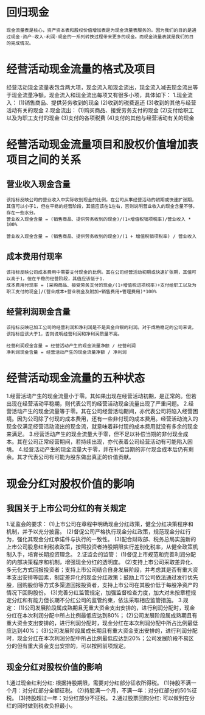 # 回归现金
    现金流量表是核心，资产资本表和股权价值增加表是为现金流量表服务的。因为我们的目的是通过现金-资产-收入-利润-现金的一系列转换过程带来更多的现金。而现金流量表就是我们的目的完成情况。
# 经营活动现金流量的格式及项目
经营活动现金流量表包含两大项，现金流入和现金流出，现金流入减去现金流出等于现金流量净额。现金流入和现金流出每项又有很多小项，具体如下：
  1.现金流入：
    (1)销售商品、提供劳务收到的现金
    (2)收到的税费返还
    (3)收到的其他与经营活动有关的现金
  2.现金流出：
    (1)购买商品、接受劳务支付的现金
    (2)支付给职工以及为职工支付的现金
    (3)支付的各项税费
    (4)支付的其他与经营活动有关的现金
# 经营活动现金流量项目和股权价值增加表项目之间的关系
  ## 营业收入现金含量
    该指标反映公司的营业收入中实际收到现金的比例。在公司从事经营活动的初期或快速扩张期，其值可以小于1，但在平稳的经营阶段，其值应该在1左右，否则说明营业收入的现金含量不够，存在一些水分。
    营业收入现金含量 = (销售商品、提供劳务收到的现金)/(1+增值税销项税率)/营业收入 * 100%

    营业收入现金含量 = (销售商品、提供劳务收到的现金)/(1 + 增值税销项税率) / 营业收入
  ## 成本费用付现率
    该指标反映公司成本费用中需要支付现金的比例。其在公司经营活动初期或快速扩张期，其值可以高于1，但在平稳的经营阶段，其值应该低于1.
    成本费用付现率 = [采购商品、接受劳务支付的现金/(1+增值税进项税率)+支付给职工以及为职工支付的现金]/(营业成本+营业税金及附加+销售费用+管理费用)*100%

  ## 经营利润现金含量
    该指标反映已加工公司的经营利润和净利润是不是真金白银的利润。对于成熟稳定的公司来说，该指标应该大于1，否则说明经营利润和净利润质量不高。

    经营利润现金含量 = 经营活动产生的现金流量净额 / 经营利润
    净利润现金含量 = 经营活动产生的现金流量净额 / 净利润
# 经营活动现金流量的五种状态
1.经营活动产生的现金流量小于零。其如果出现在经营活动初期，是正常的。但若出现在经营活动平稳期，则代表公司的经营活动现金流量出现了严重问题。
2.经营活动产生的现金流量等于零。其在公司经营活动期间，亦代表公司将陷入经营困境。因为公司除了付现的成本费用，还有一些非付现的成本费用。经营活动流入的现金仅满足经营活动流出的现金流，就意味着非付现的成本费用就没有多余的现金来满足。
3.经营活动产生的现金流量大于零，但不足以补偿当期的非付现金成本。其在公司正常经营期间，若持续出现，亦代表着公司经营活动有可能陷入困境。
4.经营活动产生的现金流量大于零，并在补偿当期的非付现金成本后仍有剩余。其才代表公司有可能为股东做出真正的价值贡献。
# 现金分红对股权价值的影响
## 我国关于上市公司分红的有关规定
  1.证监会的要求：
    (1)上市公司在章程中明确现金分红政策，健全分红决策程序和机制，并予以充分披露。
    (2)督促公司严格执行现金分红政策，规范现金分红行为，强化其现金分红承诺件与执行的一致性。
    (3)配合财政部、税务总局实施新的上市公司股息红利税收政策，按照投资者持股期限实行差别化税率，从健全政策机制入手，培育长期投资理念。
  2.证监会的监管：
    (1)督促上市规范和完善利润分配的内部决策程序和机制，增强现金分红的透明度。
    (2)支持上市公司采取差异化、多元化方式回报投资者；支持上市公司结合自身发展阶段，并考虑其是否有重大资本支出安排等因素，制定差异化的现金分红政策；鼓励上市公司依法通过发行优先股，回购股份等方式多渠道回报投资者，支持上市公司在其股价低于每股净资产的情况下回购股份。
    (3)完善分红监管规定，加强监督检查力度，加大对未按章程规定分红和有能力但长期不分红公司的监管约束，依法采取相应监管措施。
  3.规定：
    (1)公司发展阶段属成熟期且无重大资金支出安排的，进行利润分配时，现金分红在本次利润分配中所占比例最低应达到80%；
    (2)公司发展阶段属成熟期且有重大资金支出安排的，进行利润分配时，现金分红在本次利润分配中所占比例最低应达到40%；
    (3)公司发展阶段属成长期且有重大资金支出安排的，进行利润分配时，现金分红在本次利润分配中所占比例最低应达到20%；公司发展阶段不易区分的但有重大资金支出安排的，可以按照前项规定。
## 现金分红对股权价值的影响
1.通过现金红利分红: 根据持股期限，需要对分红部分征收所得税。
  (1)持股不满一个月：对分红部分全额征税。
  (2)持股满一个月，不满一年：对分红部分的50%征税。
  (3)持股超过一年：对分红部分不征税。
2.通过股票回购分红: 可以做到在分红的同时做到税收负担最小。
